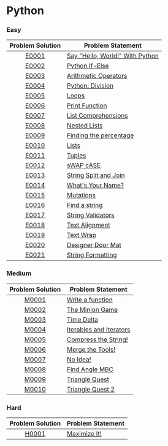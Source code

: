 # Python

### Easy

|Problem Solution|Problem Statement|
|:--------------:|-----------------|
|[E0001]|[Say "Hello, World!" With Python]|
|[E0002]|[Python If-Else]|
|[E0003]|[Arithmetic Operators]|
|[E0004]|[Python: Division]|
|[E0005]|[Loops]|
|[E0006]|[Print Function]|
|[E0007]|[List Comprehensions]|
|[E0008]|[Nested Lists]|
|[E0009]|[Finding the percentage]|
|[E0010]|[Lists]|
|[E0011]|[Tuples]|
|[E0012]|[sWAP cASE]|
|[E0013]|[String Split and Join]|
|[E0014]|[What's Your Name?]|
|[E0015]|[Mutations]|
|[E0016]|[Find a string]|
|[E0017]|[String Validators]|
|[E0018]|[Text Alignment]|
|[E0019]|[Text Wrap]|
|[E0020]|[Designer Door Mat]|
|[E0021]|[String Formatting]|

### Medium

|Problem Solution|Problem Statement|
|:--------------:|-----------------|
|[M0001]|[Write a function]|
|[M0002]|[The Minion Game]|
|[M0003]|[Time Delta]|
|[M0004]|[Iterables and Iterators]|
|[M0005]|[Compress the String!]|
|[M0006]|[Merge the Tools!]|
|[M0007]|[No Idea!]|
|[M0008]|[Find Angle MBC]|
|[M0009]|[Triangle Quest]|
|[M0010]|[Triangle Quest 2]|

### Hard

|Problem Solution|Problem Statement|
|:--------------:|-----------------|
|[H0001]|[Maximize It!]|

[//]: # (Easy)

[E0001]: Easy/E0001.py
[Say "Hello, World!" With Python]: https://www.hackerrank.com/challenges/py-hello-world/problem

[E0002]: Easy/E0002.py
[Python If-Else]: https://www.hackerrank.com/challenges/py-if-else/problem

[E0003]: Easy/E0003.py
[Arithmetic Operators]: https://www.hackerrank.com/challenges/python-arithmetic-operators/problem

[E0004]: Easy/E0004.py
[Python: Division]: https://www.hackerrank.com/challenges/python-division/problem

[E0005]: Easy/E0005.py
[Loops]: https://www.hackerrank.com/challenges/python-loops/problem

[E0006]: Easy/E0006.py
[Print Function]: https://www.hackerrank.com/challenges/python-print/problem

[E0007]: Easy/E0007.py
[List Comprehensions]: https://www.hackerrank.com/challenges/list-comprehensions/problem

[E0008]: Easy/E0008.py
[Nested Lists]: https://www.hackerrank.com/challenges/nested-list/problem

[E0009]: Easy/E0009.py
[Finding the percentage]: https://www.hackerrank.com/challenges/finding-the-percentage/problem

[E0010]: Easy/E0010.py
[Lists]: https://www.hackerrank.com/challenges/python-lists/problem

[E0011]: Easy/E0011.py
[Tuples]: https://www.hackerrank.com/challenges/python-tuples/problem

[E0012]: Easy/E0012.py
[sWAP cASE]: https://www.hackerrank.com/challenges/swap-case/problem

[E0013]: Easy/E0013.py
[String Split and Join]: https://www.hackerrank.com/challenges/python-string-split-and-join/problem

[E0014]: Easy/E0014.py
[What's Your Name?]: https://www.hackerrank.com/challenges/whats-your-name/problem

[E0015]: Easy/E0015.py
[Mutations]: https://www.hackerrank.com/challenges/python-mutations/problem

[E0016]: Easy/E0016.py
[Find a string]: https://www.hackerrank.com/challenges/find-a-string/problem

[E0017]: Easy/E0017.py
[String Validators]: https://www.hackerrank.com/challenges/string-validators/problem

[E0018]: Easy/E0018.py
[Text Alignment]: https://www.hackerrank.com/challenges/text-alignment/problem

[E0019]: Easy/E0019.py
[Text Wrap]: https://www.hackerrank.com/challenges/text-wrap/problem

[E0020]: Easy/E0020.py
[Designer Door Mat]: https://www.hackerrank.com/challenges/designer-door-mat/problem

[E0021]: Easy/E0021.py
[String Formatting]: https://www.hackerrank.com/challenges/python-string-formatting/problem

[//]: # (Medium)

[M0001]: Medium/M0001.py
[Write a function]: https://www.hackerrank.com/challenges/write-a-function/problem

[M0002]: Medium/M0002.py
[The Minion Game]: https://www.hackerrank.com/challenges/the-minion-game/problem

[M0003]: Medium/M0003.py
[Time Delta]: https://www.hackerrank.com/challenges/python-time-delta/problem

[M0004]: Medium/M0004.py
[Iterables and Iterators]: https://www.hackerrank.com/challenges/iterables-and-iterators/problem

[M0005]: Medium/M0005.py
[Compress the String!]: https://www.hackerrank.com/challenges/compress-the-string/problem

[M0006]: Medium/M0006.py
[Merge the Tools!]: https://www.hackerrank.com/challenges/merge-the-tools/problem

[M0007]: Medium/M0007.py
[No Idea!]: https://www.hackerrank.com/challenges/no-idea/problem

[M0008]: Medium/M0008.py
[Find Angle MBC]: https://www.hackerrank.com/challenges/find-angle/problem

[M0009]: Medium/M0009.py
[Triangle Quest]: https://www.hackerrank.com/challenges/python-quest-1/problem

[M0010]: Medium/M0010.py
[Triangle Quest 2]: https://www.hackerrank.com/challenges/triangle-quest-2/problem

[//]: # (Hard)

[H0001]: Hard/H0001.py
[Maximize It!]: https://www.hackerrank.com/challenges/maximize-it/problem

[//]: # (EOF)